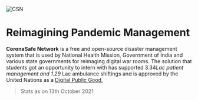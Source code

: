 ![CSN](https://github.com/coronasafe/.github/raw/045948e1198fda5fbbb4e2f9d4ed9b5401fd87f0/profile/assets/war_room.png)

# Reimagining Pandemic Management

**CoronaSafe Network** is a free and open-source disaster management system that is used by National Health Mission, Government of India and various state governments for reimaging digital war rooms. The solution that students got an opportunity to intern with has supported 3.34*Lac patient management and 1.29* Lac ambulance shiftings and is approved by the United Nations as a [Digital Public Good.](https://digitalpublicgoods.net/)

> Stats as on 13th October 2021
